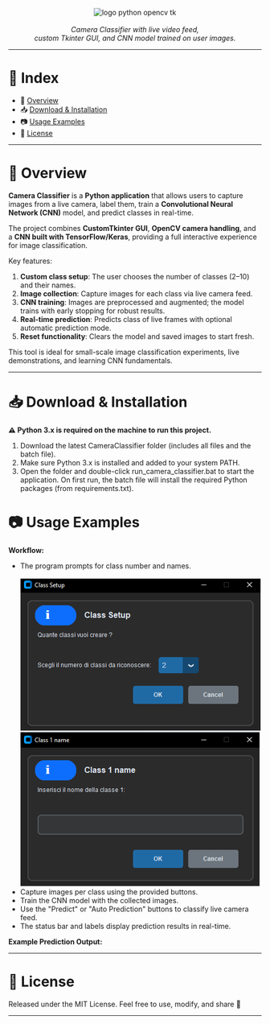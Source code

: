 <p align="center">
  <img src="https://skillicons.dev/icons?i=python,opencv,tk" alt="logo python opencv tk" width="25%">
  <br><br>
  <i>Camera Classifier with live video feed,<br>
  custom Tkinter GUI, and CNN model trained on user images.</i>
</p>

---

# 📖 Index

* 📌 [Overview](#-overview)
* 📥 [Download & Installation](#-download--installation)
* 📷 [Usage Examples](#-usage-examples)
* 📄 [License](#-license)

---

# 📌 Overview

**Camera Classifier** is a **Python application** that allows users to capture images from a live camera, label them, train a **Convolutional Neural Network (CNN)** model, and predict classes in real-time.

The project combines **CustomTkinter GUI**, **OpenCV camera handling**, and a **CNN built with TensorFlow/Keras**, providing a full interactive experience for image classification.

Key features:

1. **Custom class setup**: The user chooses the number of classes (2–10) and their names.
2. **Image collection**: Capture images for each class via live camera feed.
3. **CNN training**: Images are preprocessed and augmented; the model trains with early stopping for robust results.
4. **Real-time prediction**: Predicts class of live frames with optional automatic prediction mode.
5. **Reset functionality**: Clears the model and saved images to start fresh.

This tool is ideal for small-scale image classification experiments, live demonstrations, and learning CNN fundamentals.

---

# 📥 Download & Installation

**⚠️ Python 3.x is required on the machine to run this project.**

1. Download the latest CameraClassifier folder (includes all files and the batch file).
2. Make sure Python 3.x is installed and added to your system PATH.
3. Open the folder and double-click run_camera_classifier.bat to start the application.
On first run, the batch file will install the required Python packages (from requirements.txt). 


# 📷 Usage Examples


**Workflow:**

* The program prompts for class number and names.<br><br>
![App Screenshot](img/setup.png)<br>
![App Screenshot](img/class.png)<br>
* Capture images per class using the provided buttons.
* Train the CNN model with the collected images.
* Use the "Predict" or "Auto Prediction" buttons to classify live camera feed.
* The status bar and labels display prediction results in real-time.

**Example Prediction Output:**


---

# 📄 License

Released under the MIT License.
Feel free to use, modify, and share 🚀

---


